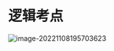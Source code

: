 # 逻辑考点

![image-20221108195703623](https://xingqiu-tuchuang-1256524210.cos.ap-shanghai.myqcloud.com/3978/image-20221108195703623.png)





